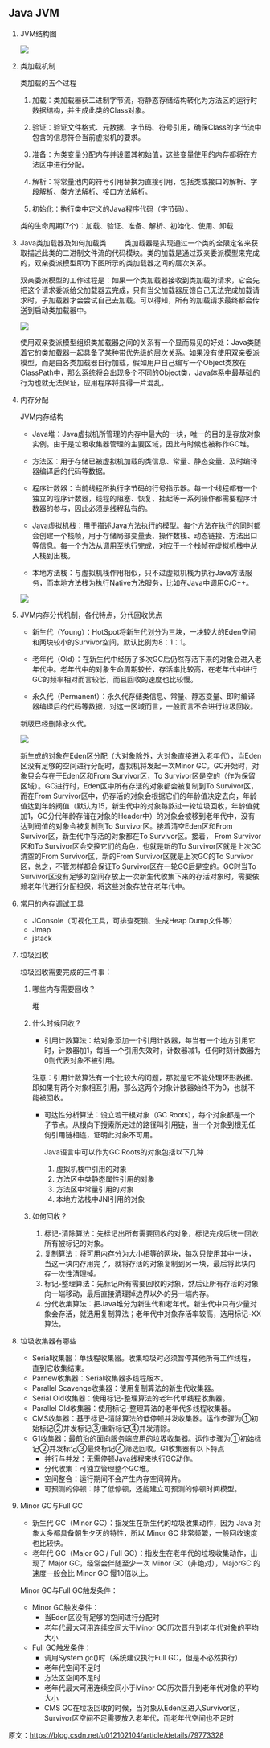 ## Java JVM

1. JVM结构图

    ![](java/java-jvm-structure.png)

2. 类加载机制

    类加载的五个过程

    1. 加载：类加载器获二进制字节流，将静态存储结构转化为方法区的运行时数据结构，并生成此类的Class对象。

    2. 验证：验证文件格式、元数据、字节码、符号引用，确保Class的字节流中包含的信息符合当前虚拟机的要求。

    3. 准备：为类变量分配内存并设置其初始值，这些变量使用的内存都将在方法区中进行分配。

    4. 解析：将常量池内的符号引用替换为直接引用，包括类或接口的解析、字段解析、类方法解析、接口方法解析。

    5. 初始化：执行类中定义的Java程序代码（字节码）。

    类的生命周期(7个)：加载、验证、准备、解析、初始化、使用、卸载

3. Java类加载器及如何加载类
  
    类加载器是实现通过一个类的全限定名来获取描述此类的二进制文件流的代码模块。类的加载是通过双亲委派模型来完成的，双亲委派模型即为下图所示的类加载器之间的层次关系。

    双亲委派模型的工作过程是：如果一个类加载器接收到类加载的请求，它会先把这个请求委派给父加载器去完成，只有当父加载器反馈自己无法完成加载请求时，子加载器才会尝试自己去加载。可以得知，所有的加载请求最终都会传送到启动类加载器中。

    ![](java/java-jvm-load-class.png)

    使用双亲委派模型组织类加载器之间的关系有一个显而易见的好处：Java类随着它的类加载器一起具备了某种带优先级的层次关系。如果没有使用双亲委派模型，而是由各类加载器自行加载，假如用户自己编写一个Object类放在ClassPath中，那么系统将会出现多个不同的Object类，Java体系中最基础的行为也就无法保证，应用程序将变得一片混乱。

4. 内存分配

    JVM内存结构

    * Java堆：Java虚拟机所管理的内存中最大的一块，唯一的目的是存放对象实例。由于是垃圾收集器管理的主要区域，因此有时候也被称作GC堆。

    * 方法区：用于存储已被虚拟机加载的类信息、常量、静态变量、及时编译器编译后的代码等数据。

    * 程序计数器：当前线程所执行字节码的行号指示器。每一个线程都有一个独立的程序计数器，线程的阻塞、恢复、挂起等一系列操作都需要程序计数器的参与，因此必须是线程私有的。

    * Java虚拟机栈：用于描述Java方法执行的模型。每个方法在执行的同时都会创建一个栈帧，用于存储局部变量表、操作数栈、动态链接、方法出口等信息。每一个方法从调用至执行完成，对应于一个栈帧在虚拟机栈中从入栈到出栈。

    * 本地方法栈：与虚拟机栈作用相似，只不过虚拟机栈为执行Java方法服务，而本地方法栈为执行Native方法服务，比如在Java中调用C/C++。

    ![](java/java-jvm-memory.png)

5. JVM内存分代机制，各代特点，分代回收优点

    * 新生代（Young）：HotSpot将新生代划分为三块，一块较大的Eden空间和两块较小的Survivor空间，默认比例为8：1：1。

    * 老年代（Old）：在新生代中经历了多次GC后仍然存活下来的对象会进入老年代中。老年代中的对象生命周期较长，存活率比较高，在老年代中进行GC的频率相对而言较低，而且回收的速度也比较慢。

    * 永久代（Permanent）：永久代存储类信息、常量、静态变量、即时编译器编译后的代码等数据，对这一区域而言，一般而言不会进行垃圾回收。

    新版已经删除永久代。

    ![](java/java-jvm-generation.jpg)

    新生成的对象在Eden区分配（大对象除外，大对象直接进入老年代），当Eden区没有足够的空间进行分配时，虚拟机将发起一次Minor GC。GC开始时，对象只会存在于Eden区和From Survivor区，To Survivor区是空的（作为保留区域）。GC进行时，Eden区中所有存活的对象都会被复制到To Survivor区，而在From Survivor区中，仍存活的对象会根据它们的年龄值决定去向，年龄值达到年龄阀值（默认为15，新生代中的对象每熬过一轮垃圾回收，年龄值就加1，GC分代年龄存储在对象的Header中）的对象会被移到老年代中，没有达到阀值的对象会被复制到To Survivor区。接着清空Eden区和From Survivor区，新生代中存活的对象都在To Survivor区。接着， From Survivor区和To Survivor区会交换它们的角色，也就是新的To Survivor区就是上次GC清空的From Survivor区，新的From Survivor区就是上次GC的To Survivor区，总之，不管怎样都会保证To Survivor区在一轮GC后是空的。GC时当To Survivor区没有足够的空间存放上一次新生代收集下来的存活对象时，需要依赖老年代进行分配担保，将这些对象存放在老年代中。

6. 常用的内存调试工具

    * JConsole（可视化工具，可排查死锁、生成Heap Dump文件等）
    * Jmap
    * jstack

7. 垃圾回收

    垃圾回收需要完成的三件事：

    1. 哪些内存需要回收？

        堆

    2. 什么时候回收？

        * 引用计数算法：给对象添加一个引用计数器，每当有一个地方引用它时，计数器加1，每当一个引用失效时，计数器减1，任何时刻计数器为0则代表对象不被引用。

        注意：引用计数算法有一个比较大的问题，那就是它不能处理环形数据。即如果有两个对象相互引用，那么这两个对象计数器始终不为0，也就不能被回收。

        * 可达性分析算法：设立若干根对象（GC Roots），每个对象都是一个子节点。从根向下搜索所走过的路径叫引用链，当一个对象到根无任何引用链相连，证明此对象不可用。

            Java语言中可以作为GC Roots的对象包括以下几种：

            1. 虚拟机栈中引用的对象
            2. 方法区中类静态属性引用的对象
            3. 方法区中常量引用的对象
            4. 本地方法栈中JNI引用的对象

    3. 如何回收？

        1. 标记-清除算法：先标记出所有需要回收的对象，标记完成后统一回收所有被标记的对象。
        2. 复制算法：将可用内存分为大小相等的两块，每次只使用其中一块，当这一块内存用完了，就将存活的对象复制到另一块，最后将此块内存一次性清理掉。
        3. 标记-整理算法：先标记所有需要回收的对象，然后让所有存活的对象向一端移动，最后直接清理掉边界以外的另一端内存。
        4. 分代收集算法：把Java堆分为新生代和老年代。新生代中只有少量对象会存活，就选用复制算法；老年代中对象存活率较高，选用标记-XX算法。

8. 垃圾收集器有哪些

    * Serial收集器：单线程收集器。收集垃圾时必须暂停其他所有工作线程，直到它收集结束。
    * Parnew收集器：Serial收集器多线程版本。
    * Parallel Scavenge收集器：使用复制算法的新生代收集器。
    * Serial Old收集器：使用标记-整理算法的老年代单线程收集器。
    * Parallel Old收集器：使用标记-整理算法的老年代多线程收集器。
    * CMS收集器：基于标记-清除算法的低停顿并发收集器。运作步骤为①初始标记②并发标记③重新标记④并发清除。
    * G1收集器：最前沿的面向服务端应用的垃圾收集器。运作步骤为①初始标记②并发标记③最终标记④筛选回收。G1收集器有以下特点
        * 并行与并发：无需停顿Java线程来执行GC动作。
        * 分代收集：可独立管理整个GC堆。
        * 空间整合：运行期间不会产生内存空间碎片。
        * 可预测的停顿：除了低停顿，还能建立可预测的停顿时间模型。

9. Minor GC与Full GC

    * 新生代 GC（Minor GC）：指发生在新生代的垃圾收集动作，因为 Java 对象大多都具备朝生夕灭的特性，所以 Minor GC 非常频繁，一般回收速度也比较快。
    * 老年代 GC（Major GC / Full GC）：指发生在老年代的垃圾收集动作，出现了 Major GC，经常会伴随至少一次 Minor GC（非绝对），MajorGC 的速度一般会比 Minor GC 慢10倍以上。

    Minor GC与Full GC触发条件：

    * Minor GC触发条件：
        * 当Eden区没有足够的空间进行分配时
        * 老年代最大可用连续空间大于Minor GC历次晋升到老年代对象的平均大小
    * Full GC触发条件：
        * 调用System.gc()时（系统建议执行Full GC，但是不必然执行）
        * 老年代空间不足时
        * 方法区空间不足时
        * 老年代最大可用连续空间小于Minor GC历次晋升到老年代对象的平均大小
        * CMS GC在垃圾回收的时候，当对象从Eden区进入Survivor区，Survivor区空间不足需要放入老年代，而老年代空间也不足时

原文：https://blog.csdn.net/u012102104/article/details/79773328